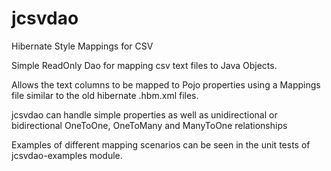 # jcsvdao
Hibernate Style Mappings for CSV

Simple ReadOnly Dao for mapping csv text files to Java Objects.

Allows the text columns to be mapped to Pojo properties using a Mappings file similar to the old hibernate .hbm.xml files.

jcsvdao can handle simple properties as well as unidirectional or bidirectional OneToOne, OneToMany and ManyToOne relationships

Examples of different mapping scenarios can be seen in the unit tests of jcsvdao-examples module.
